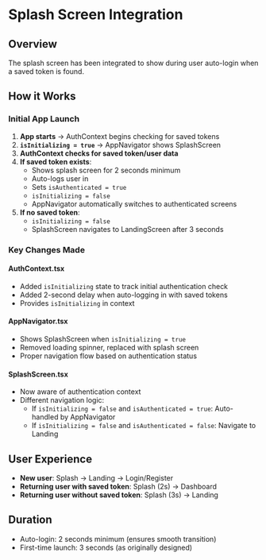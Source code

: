 # Splash Screen Integration

## Overview
The splash screen has been integrated to show during user auto-login when a saved token is found.

## How it Works

### Initial App Launch
1. **App starts** → AuthContext begins checking for saved tokens
2. **`isInitializing = true`** → AppNavigator shows SplashScreen
3. **AuthContext checks for saved token/user data**
4. **If saved token exists**:
   - Shows splash screen for 2 seconds minimum
   - Auto-logs user in
   - Sets `isAuthenticated = true`
   - `isInitializing = false`
   - AppNavigator automatically switches to authenticated screens
5. **If no saved token**:
   - `isInitializing = false`
   - SplashScreen navigates to LandingScreen after 3 seconds

### Key Changes Made

#### AuthContext.tsx
- Added `isInitializing` state to track initial authentication check
- Added 2-second delay when auto-logging in with saved tokens
- Provides `isInitializing` in context

#### AppNavigator.tsx
- Shows SplashScreen when `isInitializing = true`
- Removed loading spinner, replaced with splash screen
- Proper navigation flow based on authentication status

#### SplashScreen.tsx
- Now aware of authentication context
- Different navigation logic:
  - If `isInitializing = false` and `isAuthenticated = true`: Auto-handled by AppNavigator
  - If `isInitializing = false` and `isAuthenticated = false`: Navigate to Landing

## User Experience
- **New user**: Splash → Landing → Login/Register
- **Returning user with saved token**: Splash (2s) → Dashboard
- **Returning user without saved token**: Splash (3s) → Landing

## Duration
- Auto-login: 2 seconds minimum (ensures smooth transition)
- First-time launch: 3 seconds (as originally designed)
